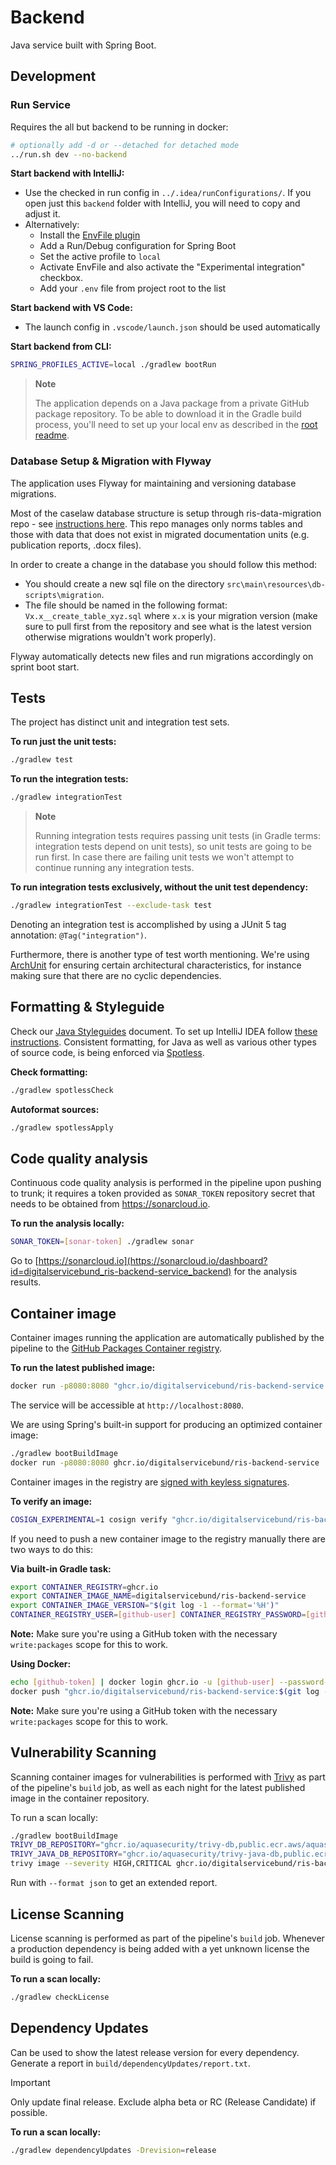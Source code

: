# Backend

Java service built with Spring Boot.

## Development

### Run Service

Requires the all but backend to be running in docker:

```bash
# optionally add -d or --detached for detached mode
../run.sh dev --no-backend
```

**Start backend with IntelliJ:**

- Use the checked in run config in `../.idea/runConfigurations/`. If you open just this `backend`
  folder with IntelliJ, you will need to copy and adjust it.
- Alternatively:
  - Install the [EnvFile plugin](https://plugins.jetbrains.com/plugin/7861-envfile)
  - Add a Run/Debug configuration for Spring Boot
  - Set the active profile to `local`
  - Activate EnvFile and also activate the "Experimental integration" checkbox.
  - Add your `.env` file from project root to the list

**Start backend with VS Code:**

- The launch config in `.vscode/launch.json` should be used automatically

**Start backend from CLI:**

```bash
SPRING_PROFILES_ACTIVE=local ./gradlew bootRun
```

> **Note**
>
> The application depends on a Java package from a private GitHub package repository. To be able to
> download it in the Gradle build process, you'll need to set up your local env as described in
> the [root readme](../README.md#setup-local-environment).

### Database Setup & Migration with Flyway

The application uses Flyway for maintaining and versioning database migrations.

Most of the caselaw database structure is setup through ris-data-migration repo -
see [instructions here](../migration_schema_local_setup.md). This repo manages only norms tables and
those with data that does not exist in migrated documentation units (e.g. publication reports, .docx
files).

In order to create a change in the database you should follow this method:

- You should create a new sql file on the directory `src\main\resources\db-scripts\migration`.
- The file should be named in the following format: `Vx.x__create_table_xyz.sql`
  where `x.x` is your migration version (make sure to pull first from the repository and see
  what is the latest version otherwise migrations wouldn't work properly).

Flyway automatically detects new files and run migrations accordingly on sprint boot start.

## Tests

The project has distinct unit and integration test sets.

**To run just the unit tests:**

```bash
./gradlew test
```

**To run the integration tests:**

```bash
./gradlew integrationTest
```

> **Note**
>
> Running integration tests requires passing unit tests (in Gradle terms: integration tests depend
> on unit tests), so unit tests are going to be run first. In case there are failing unit tests we
> won't attempt to continue running any integration tests.

**To run integration tests exclusively, without the unit test dependency:**

```bash
./gradlew integrationTest --exclude-task test
```

Denoting an integration test is accomplished by using a JUnit 5 tag
annotation: `@Tag("integration")`.

Furthermore, there is another type of test worth mentioning. We're
using [ArchUnit](https://www.archunit.org/getting-started) for ensuring certain architectural
characteristics, for instance making sure that there are no cyclic dependencies.

## Formatting & Styleguide

Check
our [Java Styleguides](https://digitalservicebund.atlassian.net/wiki/spaces/VER/pages/1088913456/Backend+Conventions)
document. To set up IntelliJ IDEA
follow [these instructions](https://github.com/google/google-java-format#intellij-android-studio-and-other-jetbrains-ides).
Consistent formatting, for Java as well as various other types of source code, is being enforced
via [Spotless](https://github.com/diffplug/spotless).

**Check formatting:**

```bash
./gradlew spotlessCheck
```

**Autoformat sources:**

```bash
./gradlew spotlessApply
```

## Code quality analysis

Continuous code quality analysis is performed in the pipeline upon pushing to trunk; it requires a
token provided as `SONAR_TOKEN` repository secret that needs to be obtained
from https://sonarcloud.io.

**To run the analysis locally:**

```bash
SONAR_TOKEN=[sonar-token] ./gradlew sonar
```

Go
to [https://sonarcloud.io](https://sonarcloud.io/dashboard?id=digitalservicebund_ris-backend-service_backend)
for the analysis results.

## Container image

Container images running the application are automatically published by the pipeline to
the [GitHub Packages Container registry](https://docs.github.com/en/packages/working-with-a-github-packages-registry/working-with-the-container-registry).

**To run the latest published image:**

```bash
docker run -p8080:8080 "ghcr.io/digitalservicebund/ris-backend-service:$(git log -1 origin/main --format='%H')"
```

The service will be accessible at `http://localhost:8080`.

We are using Spring's built-in support for producing an optimized container image:

```bash
./gradlew bootBuildImage
docker run -p8080:8080 ghcr.io/digitalservicebund/ris-backend-service
```

Container images in the registry
are [signed with keyless signatures](https://github.com/sigstore/cosign/blob/main/KEYLESS.md).

**To verify an image:**

```bash
COSIGN_EXPERIMENTAL=1 cosign verify "ghcr.io/digitalservicebund/ris-backend-service:$(git log -1 origin/main --format='%H')"
```

If you need to push a new container image to the registry manually there are two ways to do this:

**Via built-in Gradle task:**

```bash
export CONTAINER_REGISTRY=ghcr.io
export CONTAINER_IMAGE_NAME=digitalservicebund/ris-backend-service
export CONTAINER_IMAGE_VERSION="$(git log -1 --format='%H')"
CONTAINER_REGISTRY_USER=[github-user] CONTAINER_REGISTRY_PASSWORD=[github-token] ./gradlew bootBuildImage --publishImage
```

**Note:** Make sure you're using a GitHub token with the necessary `write:packages` scope for this
to work.

**Using Docker:**

```bash
echo [github-token] | docker login ghcr.io -u [github-user] --password-stdin
docker push "ghcr.io/digitalservicebund/ris-backend-service:$(git log -1 --format='%H')"
```

**Note:** Make sure you're using a GitHub token with the necessary `write:packages` scope for this
to work.

## Vulnerability Scanning

Scanning container images for vulnerabilities is performed
with [Trivy](https://github.com/aquasecurity/trivy)
as part of the pipeline's `build` job, as well as each night for the latest published image in the
container
repository.

To run a scan locally:

```bash
./gradlew bootBuildImage
TRIVY_DB_REPOSITORY="ghcr.io/aquasecurity/trivy-db,public.ecr.aws/aquasecurity/trivy-db" \
TRIVY_JAVA_DB_REPOSITORY="ghcr.io/aquasecurity/trivy-java-db,public.ecr.aws/aquasecurity/trivy-java-db" \
trivy image --severity HIGH,CRITICAL ghcr.io/digitalservicebund/ris-backend-service:latest
```

Run with `--format json` to get an extended report.

## License Scanning

License scanning is performed as part of the pipeline's `build` job. Whenever a production
dependency
is being added with a yet unknown license the build is going to fail.

**To run a scan locally:**

```bash
./gradlew checkLicense
```

## Dependency Updates

Can be used to show the latest release version for every dependency. Generate a report
in `build/dependencyUpdates/report.txt`.

> [!IMPORTANT]
> Only update final release. Exclude alpha beta or RC (Release Candidate) if possible.

**To run a scan locally:**

```bash
./gradlew dependencyUpdates -Drevision=release
```
